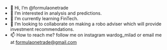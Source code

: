 - 👋 Hi, I’m @formulaonetrade
- 👀 I’m interested in analysis and predictions.
- 🌱 I’m currently learning FinTech.
- 💞️ I’m looking to collaborate on making a robo adviser which will provide investment recommendations. 
- 📫 How to reach me? follow me on instagram wardog_milad or email me at formulaonetrade@gmail.com 

<!---
formulaonetrade/formulaonetrade is a ✨ special ✨ repository because its `README.md` (this file) appears on your GitHub profile.
You can click the Preview link to take a look at your changes.
--->
